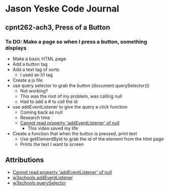 # Jason Yeske Code Journal

## cpnt262-ach3, Press of a Button

### To DO: Make a page so when I press a button, something displays

- Make a basic HTML page
- Add a button tag
- Add a text tag of sorts
    - I used an h1 tag
- Create a js file
- use query selector to grab the button (document.querySelector())
    - Not working?
    - This was the root of my problem, was calling null
    - Had to add a # to call the id
- use addEventListener to give the query a click function
    - Coming back as null
    - Research time 
    - [Cannot read property 'addEventListener' of null](https://www.youtube.com/watch?v=Dl5ddgWkJlk)
        - This video saved my life
- Create a function that when the button is pressed, print text
    - Use getElementById to grab the id of the element from the html page
    - Prints the text I want to screen

## Attributions
- [Cannot read property 'addEventListener' of null](https://www.youtube.com/watch?v=Dl5ddgWkJlk)
- [w3schools addEventListener](https://www.w3schools.com/jsref/met_element_addeventlistener.asp)
- [w3schools querySelector](https://www.w3schools.com/jsref/met_document_queryselector.asp)